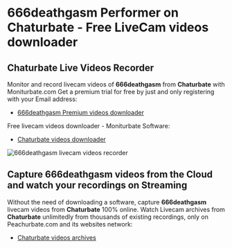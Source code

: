 # 666deathgasm Performer on Chaturbate - Free LiveCam videos downloader

## Chaturbate Live Videos Recorder

Monitor and record livecam videos of **666deathgasm** from **Chaturbate** with Moniturbate.com
Get a premium trial for free by just and only registering with your Email address:
* [666deathgasm Premium videos downloader](https://moniturbate.com/request-demo-licence-key.html)

Free livecam videos downloader - Moniturbate Software:
* [Chaturbate videos downloader](https://moniturbate.com/moniturbate-download-software.html)

![666deathgasm livecam videos recorder](https://peachurnet.com/templates/moniturbate-software.png)


## Capture 666deathgasm videos from the Cloud and watch your recordings on Streaming

Without the need of downloading a software, capture **666deathgasm** livecam videos from **Chaturbate** 100% online.
Watch Livecam archives from **Chaturbate** unlimitedly from thousands of existing recordings, only on Peachurbate.com and its websites network:
* [Chaturbate videos archives](https://peachurnet.com/)
